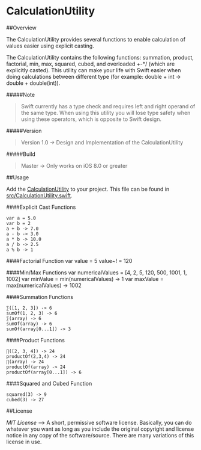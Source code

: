 # CalculationUtility

##Overview

The CalculationUtility provides several functions to enable calculation of values easier using explicit casting. 

The CalculationUtility contains the following functions: summation, product, factorial, min, max, squared, cubed, and overloaded +-*/ (which are explicitly casted). This utility can make your life with Swift easier when doing calculations between different type (for example: double + int -> double + double(int)).

#####Note
>Swift currently has a type check and requires left and right operand of the same type. When using this utility you will lose type safety when using these operators, which is opposite to Swift design. 

#####Version
>Version 1.0 -> Design and Implementation of the CalculationUtility 

#####Build
>Master -> Only works on iOS 8.0 or greater

##Usage

Add the [CalculationUtility](https://github.com/rahulnadella/CalculationUtility/blob/master/src/CalculationUtility.swift) to your project. This file can be found in [src/CalculationUtility.swift](https://github.com/rahulnadella/CalculationUtility/blob/master/src).

####Explicit Cast Functions

    var a = 5.0
    var b = 2
    a + b -> 7.0
    a - b -> 3.0
    a * b -> 10.0
    a / b -> 2.5
    a % b -> 1

####Factorial Function
    var value = 5
    value~! = 120

####Min/Max Functions
    var numericalValues = [4, 2, 5, 120, 500, 1001, 1, 1002]
    var minValue = min(numericalValues) -> 1
    var maxValue = max(numericalValues) -> 1002

####Summation Functions

    ∑([1, 2, 3]) -> 6
    sumOf(1, 2, 3) -> 6
    ∑(array) -> 6
    sumOf(array) -> 6
    sumOf(array[0...1]) -> 3

####Product Functions

    ∏([2, 3, 4]) -> 24
    productOf(2,3,4) -> 24
    ∏(array) -> 24
    productOf(array) -> 24
    productOf(array[0...1]) -> 6

####Squared and Cubed Function

    squared(3) -> 9
    cubed(3) -> 27

##License

*MIT License* --> A short, permissive software license. Basically, you can do whatever you want as long as you include the original copyright and license notice in any copy of the software/source.  There are many variations of this license in use.
